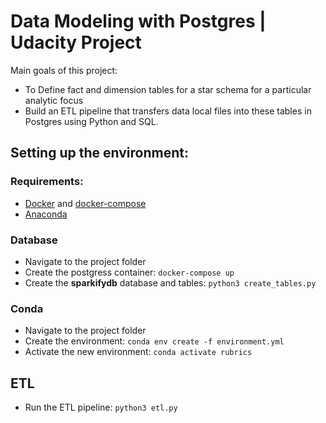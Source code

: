 # Data Modeling with Postgres | Udacity Project

Main goals of this project:  
- To Define fact and dimension tables for a star schema for a particular analytic focus
- Build an ETL pipeline that transfers data local files into these tables in Postgres using Python and SQL.


## Setting up the environment:

### Requirements:
- [Docker](https://www.docker.com/) and [docker-compose](https://docs.docker.com/compose/)
- [Anaconda](https://www.anaconda.com/)

### Database
- Navigate to the project folder
- Create the postgress container: `docker-compose up`
- Create the **sparkifydb** database and tables: `python3 create_tables.py`

### Conda
- Navigate to the project folder
- Create the environment: `conda env create -f environment.yml`
- Activate the new environment: `conda activate rubrics`

## ETL
- Run the ETL pipeline: `python3 etl.py`
